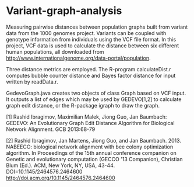 # Variant-graph-analysis
Measuring pairwise distances between population graphs built from variant data from the 1000 genomes project. Variants can be coupled with genotype information from individuals using the VCF file format. In this project, VCF data is used to calculate the distance between six different human populations, all downloaded from http://www.internationalgenome.org/data-portal/population.

Three distance metrics are employed. The R-program calculateDist.r computes bubble counter distance and Bayes factor distance for input written by readData.r.

GedevoGraph.java creates two objects of class Graph based on VCF input. It outputs a list of edges which may be used by   GEDEVO[1,2] to calculate graph edit distance, or the R-package igraph to draw the graph.



[1] Rashid Ibragimov, Maximilian Malek, Jiong Guo, Jan Baumbach: GEDEVO: An Evolutionary Graph Edit Distance Algorithm for Biological Network Alignment. GCB 2013:68-79

[2] Rashid Ibragimov, Jan Martens, Jiong Guo, and Jan Baumbach. 2013. NABEECO: biological network alignment with bee colony optimization algorithm. In Proceedings of the 15th annual conference companion on Genetic and evolutionary computation (GECCO '13 Companion), Christian Blum (Ed.). ACM, New York, NY, USA, 43-44. DOI=10.1145/2464576.2464600 http://doi.acm.org/10.1145/2464576.2464600

